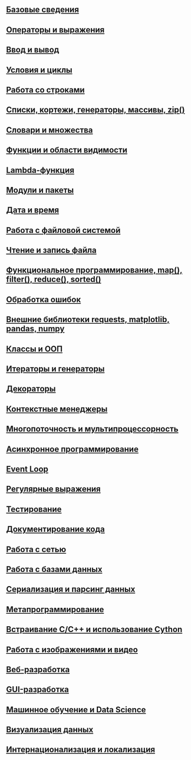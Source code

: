 ## [Базовые сведения](/python/py_base)

## [Операторы и выражения](/python/py_operators)

## [Ввод и вывод](/python/py_in_out)

## [Условия и циклы](/python/py_if_for)

## [Работа со строками](/python/py_string)

## [Списки, кортежи, генераторы, массивы, zip()](/python/py_list)

## [Словари и множества](/python/py_dict_set)

## [Функции и области видимости](/python/py_functions)

## [Lambda-функция](/python/py_lambda)

## [Модули и пакеты](/python/py_modules)

## [Дата и время](/python/py_datetime)

## [Работа с файловой системой](/python/py_fs)

## [Чтение и запись файла](/python/py_files)

## [Функциональное программирование, map(), filter(), reduce(), sorted()](/python/py_func_code)

## [Обработка ошибок](/python/py_errors)

## [Внешние библиотеки requests, matplotlib, pandas, numpy ](/python/py_library)

## [Классы и ООП](/python/py_oop)

## [Итераторы и генераторы](/python/py_iter)

## [Декораторы](/python/py_decor)

## [Контекстные менеджеры](/python/py_contextmanager)

## [Многопоточность и мультипроцессорность](/python/py_threading)

## [Асинхронное программирование](/python/py_async)

## [Event Loop](/python/py_eventloop)

## [Регулярные выражения](/python/py_re)

## [Тестирование](/python/py_test)

## [Документирование кода](/python/py_doc)

## [Работа с сетью](/python/py_net)

## [Работа с базами данных](/python/py_db)

## [Сериализация и парсинг данных](/python/py_parse)

## [Метапрограммирование](/python/py_meta)

## [Встраивание C/C++ и использование Cython](/python/py_cy)

## [Работа с изображениями и видео](/python/py_pil)

## [Веб-разработка](/python/py_web)

## [GUI-разработка](/python/py_gui)

## [Машинное обучение и Data Science](/python/py_data)

## [Визуализация данных](/python/py_graph)

## [Интернационализация и локализация](/python/py_local)
